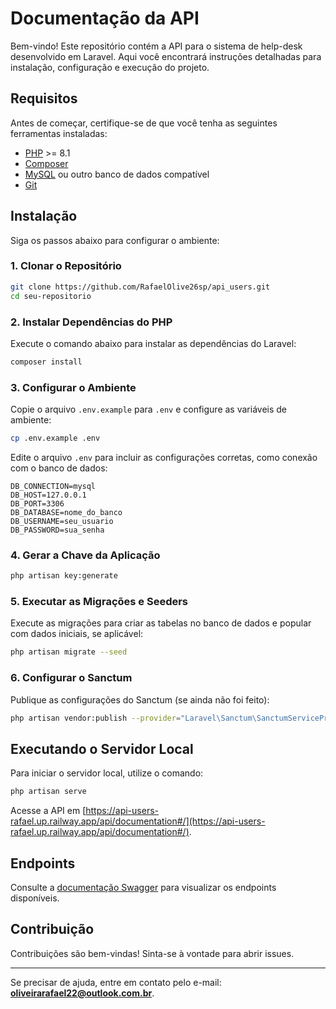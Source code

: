 # Documentação da API

Bem-vindo! Este repositório contém a API para o sistema de help-desk desenvolvido em Laravel. Aqui você encontrará instruções detalhadas para instalação, configuração e execução do projeto.

## Requisitos

Antes de começar, certifique-se de que você tenha as seguintes ferramentas instaladas:

- [PHP](https://www.php.net/) >= 8.1
- [Composer](https://getcomposer.org/)
- [MySQL](https://www.mysql.com/) ou outro banco de dados compatível
- [Git](https://git-scm.com/)

## Instalação

Siga os passos abaixo para configurar o ambiente:

### 1. Clonar o Repositório

```bash
git clone https://github.com/RafaelOlive26sp/api_users.git
cd seu-repositorio
```

### 2. Instalar Dependências do PHP

Execute o comando abaixo para instalar as dependências do Laravel:

```bash
composer install
```

### 3. Configurar o Ambiente

Copie o arquivo `.env.example` para `.env` e configure as variáveis de ambiente:

```bash
cp .env.example .env
```

Edite o arquivo `.env` para incluir as configurações corretas, como conexão com o banco de dados:

```env
DB_CONNECTION=mysql
DB_HOST=127.0.0.1
DB_PORT=3306
DB_DATABASE=nome_do_banco
DB_USERNAME=seu_usuario
DB_PASSWORD=sua_senha
```

### 4. Gerar a Chave da Aplicação

```bash
php artisan key:generate
```

### 5. Executar as Migrações e Seeders

Execute as migrações para criar as tabelas no banco de dados e popular com dados iniciais, se aplicável:

```bash
php artisan migrate --seed
```

### 6. Configurar o Sanctum

Publique as configurações do Sanctum (se ainda não foi feito):

```bash
php artisan vendor:publish --provider="Laravel\Sanctum\SanctumServiceProvider"
```


## Executando o Servidor Local

Para iniciar o servidor local, utilize o comando:

```bash
php artisan serve
```

Acesse a API em [https://api-users-rafael.up.railway.app/api/documentation#/](https://api-users-rafael.up.railway.app/api/documentation#/).


## Endpoints

Consulte a [documentação Swagger](https://api-users-rafael.up.railway.app/api/documentation#/) para visualizar os endpoints disponíveis.

## Contribuição

Contribuições são bem-vindas! Sinta-se à vontade para abrir issues.



---

Se precisar de ajuda, entre em contato pelo e-mail: **oliveirarafael22@outlook.com.br**.
